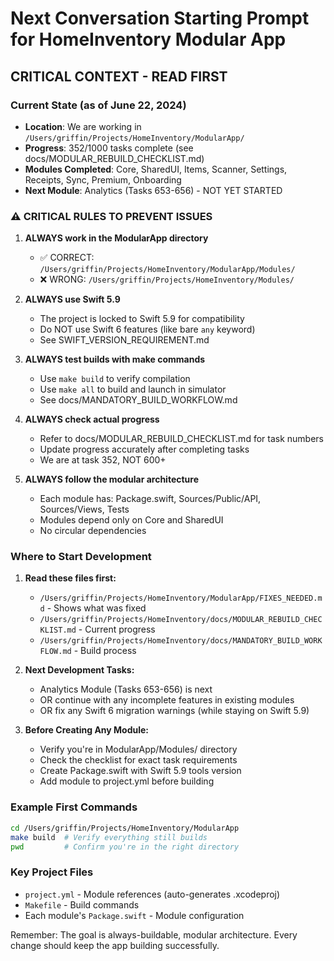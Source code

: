 # Next Conversation Starting Prompt for HomeInventory Modular App

## CRITICAL CONTEXT - READ FIRST

### Current State (as of June 22, 2024)
- **Location**: We are working in `/Users/griffin/Projects/HomeInventory/ModularApp/` 
- **Progress**: 352/1000 tasks complete (see docs/MODULAR_REBUILD_CHECKLIST.md)
- **Modules Completed**: Core, SharedUI, Items, Scanner, Settings, Receipts, Sync, Premium, Onboarding
- **Next Module**: Analytics (Tasks 653-656) - NOT YET STARTED

### ⚠️ CRITICAL RULES TO PREVENT ISSUES

1. **ALWAYS work in the ModularApp directory**
   - ✅ CORRECT: `/Users/griffin/Projects/HomeInventory/ModularApp/Modules/`
   - ❌ WRONG: `/Users/griffin/Projects/HomeInventory/Modules/`

2. **ALWAYS use Swift 5.9**
   - The project is locked to Swift 5.9 for compatibility
   - Do NOT use Swift 6 features (like bare `any` keyword)
   - See SWIFT_VERSION_REQUIREMENT.md

3. **ALWAYS test builds with make commands**
   - Use `make build` to verify compilation
   - Use `make all` to build and launch in simulator
   - See docs/MANDATORY_BUILD_WORKFLOW.md

4. **ALWAYS check actual progress**
   - Refer to docs/MODULAR_REBUILD_CHECKLIST.md for task numbers
   - Update progress accurately after completing tasks
   - We are at task 352, NOT 600+

5. **ALWAYS follow the modular architecture**
   - Each module has: Package.swift, Sources/Public/API, Sources/Views, Tests
   - Modules depend only on Core and SharedUI
   - No circular dependencies

### Where to Start Development

1. **Read these files first:**
   - `/Users/griffin/Projects/HomeInventory/ModularApp/FIXES_NEEDED.md` - Shows what was fixed
   - `/Users/griffin/Projects/HomeInventory/docs/MODULAR_REBUILD_CHECKLIST.md` - Current progress
   - `/Users/griffin/Projects/HomeInventory/docs/MANDATORY_BUILD_WORKFLOW.md` - Build process

2. **Next Development Tasks:**
   - Analytics Module (Tasks 653-656) is next
   - OR continue with any incomplete features in existing modules
   - OR fix any Swift 6 migration warnings (while staying on Swift 5.9)

3. **Before Creating Any Module:**
   - Verify you're in ModularApp/Modules/ directory
   - Check the checklist for exact task requirements
   - Create Package.swift with Swift 5.9 tools version
   - Add module to project.yml before building

### Example First Commands
```bash
cd /Users/griffin/Projects/HomeInventory/ModularApp
make build  # Verify everything still builds
pwd         # Confirm you're in the right directory
```

### Key Project Files
- `project.yml` - Module references (auto-generates .xcodeproj)
- `Makefile` - Build commands
- Each module's `Package.swift` - Module configuration

Remember: The goal is always-buildable, modular architecture. Every change should keep the app building successfully.